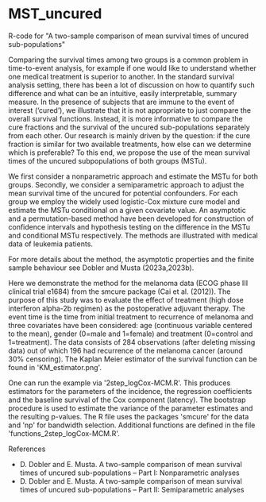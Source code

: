 # MST_uncured
R-code for "A two-sample comparison of mean survival times of uncured sub-populations"

Comparing the survival times among two groups is a common problem in time-to-event analysis, for example if one would like to understand
whether one medical treatment is superior to another. In the standard survival analysis setting, there has been a lot of discussion on how to
quantify such difference and what can be an intuitive, easily interpretable, summary measure. In the presence of subjects that are immune to the event
of interest (‘cured’), we illustrate that it is not appropriate to just compare the overall survival functions. Instead, it is more informative to compare the
cure fractions and the survival of the uncured sub-populations separately from each other. Our research is mainly driven by the question: if the cure
fraction is similar for two available treatments, how else can we determine which is preferable? To this end, we propose the use of the mean survival times  of
the uncured subpopulations of both  groups (MSTu). 

We first consider a nonparametric approach and estimate the MSTu for both groups.  Secondly, we consider a semiparametric approach to adjust the mean survival time of the uncured for potential confounders. For each group we employ the widely used logistic-Cox mixture cure model and estimate the MSTu conditional on a given covariate value. An asymptotic and
a permutation-based method have been developed for construction of confidence intervals and hypothesis testing on the difference in the MSTu and conditional MSTu respectively.
The methods are illustrated with medical data of leukemia patients.

For more details about the method, the asymptotic properties and the finite sample behaviour see Dobler and Musta (2023a,2023b).

Here we demonstrate the method for the melanoma data (ECOG phase III clinical trial e1684) from the smcure package (Cai et al. (2012)). The purpose of this study was to evaluate the effect of treatment (high dose interferon alpha-2b regimen) as the postoperative adjuvant therapy. The event time is the time from initial treatment to recurrence of melanoma and three covariates have been considered: age (continuous variable centered to the mean), gender (0=male and 1=female) and treatment (0=control and 1=treatment). The data consists of 284 observations (after deleting missing data) out of which 196 had recurrence of the melanoma cancer (around 30% censoring). The Kaplan Meier estimator of the survival function can be found in 'KM_estimator.png'.

One can run the example via '2step_logCox-MCM.R'. This produces estimators for the parameters of the incidence, the regression coefficients and the baseline survival of the Cox component (latency). The bootstrap procedure is used to estimate the variance of the parameter estimates and the resulting p-values. The R file uses the packages 'smcure' for the data and 'np' for bandwidth selection. Additional functions are defined in the file 'functions_2step_logCox-MCM.R'.

References

- D. Dobler and E. Musta. A two-sample comparison of mean survival times of uncured sub-populations – Part I: Nonparametric analyses
- D. Dobler and E. Musta. A two-sample comparison of mean survival times of uncured sub-populations – Part II: Semiparametric analyses 
